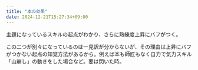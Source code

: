 ```yaml
---
title: "本の効果"
date: 2024-12-21T15:27:34+09:00
---
```

主題になっているスキルの起点がわかり、さらに熟練度上昇にバフがつく。

この二つが別々になっているのは一見訳が分からないが、その理由は上昇にバフがつかない起点の知覚方法があるから。例えば本も師匠もなく自力で気力スキル「山崩し」の動きをした場合など。要は閃いた時。
